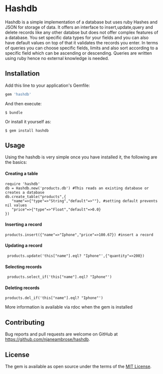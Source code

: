 # Hashdb

Hashdb is a simple implementation of a database but uses ruby Hashes and JSON for storage of data. It offers an interface to insert,update,query and delete records like any other databse but does not offer complex features of a database. You set specific data types for your fields and you can also have default values on top of that it validates the records you enter. In terms of queries you can choose specific fields, limits and also sort according to a specific field which can be ascending or descending. Queries are written using ruby hence no external knowledge is needed.

## Installation

Add this line to your application's Gemfile:

```ruby
gem 'hashdb'
```

And then execute:

    $ bundle

Or install it yourself as:

    $ gem install hashdb

## Usage

Using the hashdb is very simple once you have installed it, the following are the basics:
#### Creating a table

    require 'hashdb'
    db = Hashdb.new('products.db') #This reads an existing database or creates a database
    db.create_table("products",{
       "name"=>{"type"=>"String","default"=>""}, #setting default prevents nil values
       "price"=>{"type"=>"Float","default"=>0.0}
    })
#### Inserting a record

    products.insert({"name"=>"Iphone","price"=>100.67}) #insert a record
    
#### Updating  a record

     products.update('this["name"].eql? "Iphone"',{"quantity"=>200})
    
#### Selecting records    
     
     products.select_if('this["name"].eql? "Iphone"')
     
#### Deleting records

    products.del_if('this["name"].eql? "Iphone"')

More information is available via rdoc when the gem is installed
    
## Contributing

Bug reports and pull requests are welcome on GitHub at https://github.com/njaneambrose/hashdb.

## License

The gem is available as open source under the terms of the [MIT License](https://opensource.org/licenses/MIT).
